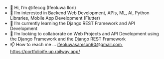 - 👋 Hi, I’m @ifecog (Ifeoluwa Ilori)
- 👀 I’m interested in Backend Web Development, APIs, ML, AI, Python Libraries, Mobile App Development (Flutter)
- 🌱 I’m currently learning the Django REST Framework and API Development
- 💞️ I’m looking to collaborate on Web Projects and API Development using the Django Framework and the Django REST Framework
- 📫 How to reach me ... ifeoluwasamson90@gmail.com, https://portfolioife.up.railway.app/

<!---
ifecog/ifecog is a ✨ special ✨ repository because its `README.md` (this file) appears on your GitHub profile.
You can click the Preview link to take a look at your changes.
--->
